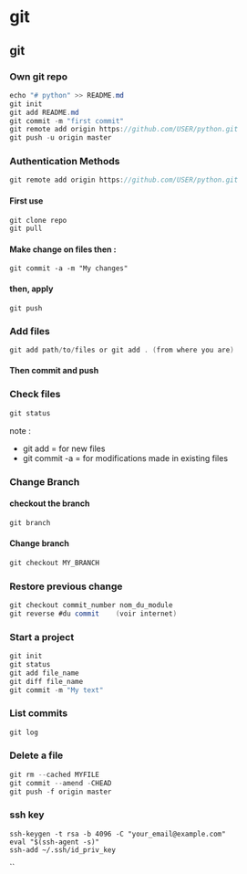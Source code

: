 # git

## git 

### Own git repo 

```csharp
echo "# python" >> README.md
git init
git add README.md
git commit -m "first commit"
git remote add origin https://github.com/USER/python.git
git push -u origin master
```

### Authentication Methods <a id="change-https-authentication-for-ssh-auth"></a>

```csharp
git remote add origin https://github.com/USER/python.git
```

#### First use

```csharp
git clone repo
git pull
```

#### Make change on files then :

```text
git commit -a -m "My changes"
```

#### then, apply 

```text
git push
```

### Add files <a id="add-files"></a>

```csharp
git add path/to/files or git add . (from where you are)
```

#### Then commit and push

### Check files

```csharp
git status
```

note :

* git add = for new files
* git commit -a = for modifications made in existing files

### Change Branch 

#### checkout the branch

```csharp
git branch
```

#### Change branch

```csharp
git checkout MY_BRANCH
```

### Restore previous change <a id="corriger-et-revenir-&#xE0;-un-ancien-commit"></a>

```csharp
git checkout commit_number nom_du_module
git reverse #du commit    (voir internet)
```

### Start a project 

```csharp
git init
git status
git add file_name
git diff file_name
git commit -m "My text"
```

### List commits 

```csharp
git log
```

### Delete a file

```csharp
git rm --cached MYFILE
git commit --amend -CHEAD
git push -f origin master
```

### ssh key

```text
ssh-keygen -t rsa -b 4096 -C "your_email@example.com"
eval "$(ssh-agent -s)"
ssh-add ~/.ssh/id_priv_key
```

\`\`


